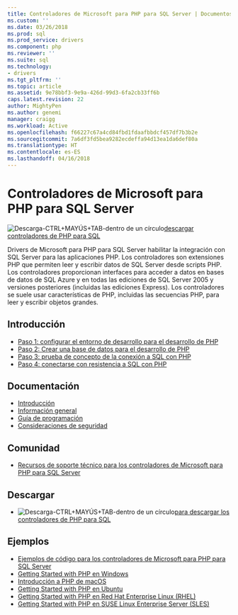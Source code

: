 ```yaml
---
title: Controladores de Microsoft para PHP para SQL Server | Documentos de Microsoft
ms.custom: ''
ms.date: 03/26/2018
ms.prod: sql
ms.prod_service: drivers
ms.component: php
ms.reviewer: ''
ms.suite: sql
ms.technology:
- drivers
ms.tgt_pltfrm: ''
ms.topic: article
ms.assetid: 9e78bbf3-9e9a-426d-99d3-6fa2cb33ff6b
caps.latest.revision: 22
author: MightyPen
ms.author: genemi
manager: craigg
ms.workload: Active
ms.openlocfilehash: f66227c67a4cd84fbd1fdaafbbdcf457df7b3b2e
ms.sourcegitcommit: 7a6df3fd5bea9282ecdeffa94d13ea1da6def80a
ms.translationtype: HT
ms.contentlocale: es-ES
ms.lasthandoff: 04/16/2018
---
```

# <a name="microsoft-drivers-for-php-for-sql-server"></a>Controladores de Microsoft para PHP para SQL Server

![Descarga-CTRL+MAYÚS+TAB-dentro de un círculo](../../ssdt/media/download.png)[descargar controladores de PHP para SQL](../sql-connection-libraries.md#anchor-20-drivers-relational-access)

Drivers de Microsoft para PHP para SQL Server habilitar la integración con SQL Server para las aplicaciones PHP. Los controladores son extensiones PHP que permiten leer y escribir datos de SQL Server desde scripts PHP. Los controladores proporcionan interfaces para acceder a datos en bases de datos de SQL Azure y en todas las ediciones de SQL Server 2005 y versiones posteriores (incluidas las ediciones Express). Los controladores se suele usar características de PHP, incluidas las secuencias PHP, para leer y escribir objetos grandes.  
  
## <a name="getting-started"></a>Introducción  
* [Paso 1: configurar el entorno de desarrollo para el desarrollo de PHP](step-1-configure-development-environment-for-php-development.md)  
* [Paso 2: Crear una base de datos para el desarrollo de PHP](step-2-create-a-sql-database-for-php-development.md)  
* [Paso 3: prueba de concepto de la conexión a SQL con PHP](step-3-proof-of-concept-connecting-to-sql-using-php.md)  
* [Paso 4: conectarse con resistencia a SQL con PHP](step-4-connect-resiliently-to-sql-with-php.md)  
  
## <a name="documentation"></a>Documentación  
* [Introducción](getting-started-with-the-php-sql-driver.md)
* [Información general](overview-of-the-php-sql-driver.md)
* [Guía de programación](programming-guide-for-php-sql-driver.md) 
* [Consideraciones de seguridad](security-considerations-for-php-sql-driver.md)
  
## <a name="community"></a>Comunidad  
* [Recursos de soporte técnico para los controladores de Microsoft para PHP para SQL Server](support-resources-for-the-php-sql-driver.md)
  
## <a name="download"></a>Descargar  
* ![Descarga-CTRL+MAYÚS+TAB-dentro de un círculo](../../ssdt/media/download.png)[para descargar los controladores de PHP para SQL](../sql-connection-libraries.md#anchor-20-drivers-relational-access)
  
## <a name="samples"></a>Ejemplos  
* [Ejemplos de código para los controladores de Microsoft para PHP para SQL Server](code-samples-for-php-sql-driver.md)
* [Getting Started with PHP en Windows](https://www.microsoft.com/sql-server/developer-get-started/php/windows/)
* [Introducción a PHP de macOS](https://www.microsoft.com/sql-server/developer-get-started/php/mac/)
* [Getting Started with PHP en Ubuntu](https://www.microsoft.com/sql-server/developer-get-started/php/ubuntu/)
* [Getting Started with PHP en Red Hat Enterprise Linux (RHEL)](https://www.microsoft.com/sql-server/developer-get-started/php/rhel/)
* [Getting Started with PHP en SUSE Linux Enterprise Server (SLES)](https://www.microsoft.com/sql-server/developer-get-started/php/sles/)
